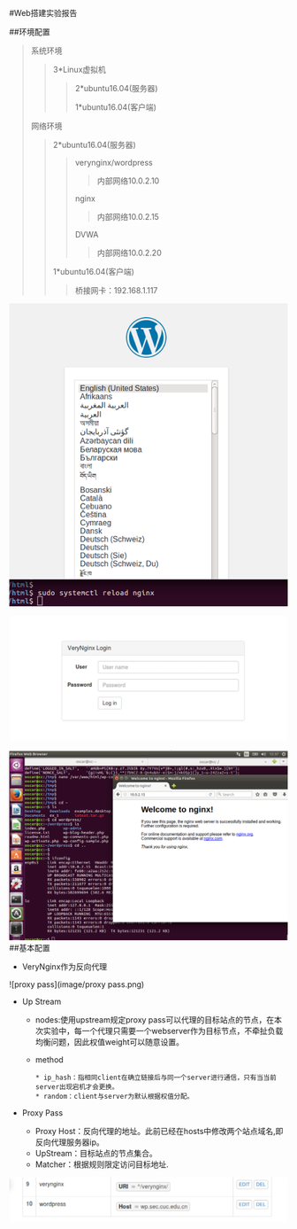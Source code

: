 #Web搭建实验报告

##环境配置

>系统环境
>>3*Linux虚拟机
>>>2*ubuntu16.04(服务器)
>>>
>>>1*ubuntu16.04(客户端)
>
>网络环境
>>2*ubuntu16.04(服务器)
>>>verynginx/wordpress
>>>>内部网络10.0.2.10
>>>
>>>nginx
>>>>内部网络10.0.2.15
>>>
>>>DVWA
>>>>内部网络10.0.2.20
>>
>>1*ubuntu16.04(客户端)
>>>桥接网卡：192.168.1.117


![wordpress](image/wordpress.png)

![Verynginx](image/VeryNginx.png)

![nginx](image/nginx.png)
##基本配置

* VeryNginx作为反向代理

![proxy pass](image/proxy pass.png)

* Up Stream
  
  * nodes:使用upstream规定proxy pass可以代理的目标站点的节点，在本次实验中，每一个代理只需要一个webserver作为目标节点，不牵扯负载均衡问题，因此权值weight可以随意设置。
  * method
        
        * ip_hash：指相同client在确立链接后与同一个server进行通信，只有当当前server出现宕机才会更换。
        * random：client与server为默认根据权值分配。

* Proxy Pass

  * Proxy Host：反向代理的地址。此前已经在hosts中修改两个站点域名,即反向代理服务器ip。
  * UpStream：目标站点的节点集合。
  * Matcher：根据规则限定访问目标地址.

![matcher](image/matcher.png) 

